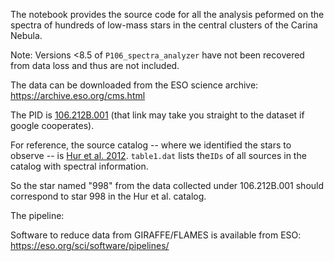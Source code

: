 The notebook provides the source code for all the analysis peformed on the spectra of hundreds of low-mass stars in the central clusters of the Carina Nebula. 

Note: Versions <8.5 of `P106_spectra_analyzer` have not been recovered from data loss and thus are not included.

The data can be downloaded from the ESO science archive: 
https://archive.eso.org/cms.html

The PID is [106.212B.001](https://archive.eso.org/wdb/wdb/eso/sched_rep_arc/query?progid=106.212B.001) (that link may take you straight to the dataset if google cooperates). 

For reference, the source catalog -- where we identified the stars to observe -- is [Hur et al. 2012](https://ui.adsabs.harvard.edu/abs/2012AJ....143...41H/abstract). `table1.dat` lists the`IDs` of all sources in the catalog with spectral information. 

So the star named "998" from the data collected under 106.212B.001 should correspond to star 998 in the Hur et al. catalog. 

The pipeline: 

Software to reduce data from GIRAFFE/FLAMES is available from ESO: https://eso.org/sci/software/pipelines/
